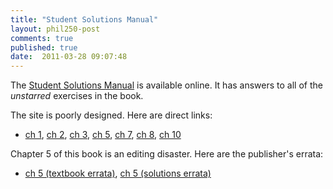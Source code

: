 ```yaml
---
title: "Student Solutions Manual"
layout: phil250-post
comments: true
published: true
date:  2011-03-28 09:07:48
---
```


The [Student Solutions Manual](http://highered.mcgraw-hill.com/sites/007353563x/student_view0/) is available online. It has answers to all of the *unstarred* exercises in the book.

The site is poorly designed. Here are direct links: 

+ 	[ch 1](http://highered.mcgraw-hill.com/sites/dl/free/007353563x/634897/ber43145_ch01_01-09.pdf), 
[ch 2](http://highered.mcgraw-hill.com/sites/dl/free/007353563x/634897/ber43145_ch02_10-19.pdf), 
[ch 3](http://highered.mcgraw-hill.com/sites/dl/free/007353563x/634897/ber43145_ch03_20-39.pdf),
[ch 5](http://highered.mcgraw-hill.com/sites/dl/free/007353563x/634897/ber43145_ch05_088_133.pdf),
[ch 7](http://highered.mcgraw-hill.com/sites/dl/free/007353563x/634897/ber43145_ch07_148-161.pdf),
[ch 8](http://highered.mcgraw-hill.com/sites/dl/free/007353563x/634897/ber43145_ch08_162-197.pdf),
[ch 10](http://highered.mcgraw-hill.com/sites/dl/free/007353563x/634897/ber43145_ch10_266_309.pdf)

Chapter 5 of this book is an editing disaster. Here are the publisher's errata:

+ 	[ch 5 (textbook errata)](http://highered.mcgraw-hill.com/sites/dl/free/007353563x/634897/Errata_Chapter_5.pdf),
[ch 5 (solutions errata)](http://highered.mcgraw-hill.com/sites/dl/free/007353563x/634897/Errata_Ch5_StudentSolutions.pdf)


